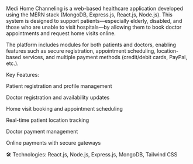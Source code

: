 Medi Home Channeling is a web-based healthcare application developed using the MERN stack (MongoDB, Express.js, React.js, Node.js). This system is designed to support patients—especially elderly, disabled, and those who are unable to visit hospitals—by allowing them to book doctor appointments and request home visits online.

The platform includes modules for both patients and doctors, enabling features such as secure registration, appointment scheduling, location-based services, and multiple payment methods (credit/debit cards, PayPal, etc.).

 Key Features:

Patient registration and profile management

Doctor registration and availability updates

Home visit booking and appointment scheduling

Real-time patient location tracking

Doctor payment management

Online payments with secure gateways

🛠️ Technologies: React.js, Node.js, Express.js, MongoDB, Tailwind CSS

